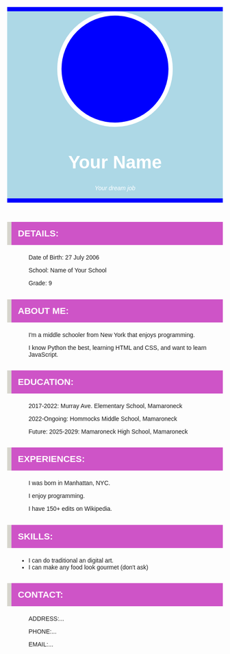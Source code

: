 <head>
  <style>
    header{
      background: lightblue;
      border: solid blue;
      border-width: 10px 0px 10px 0px;
      margin: 0 auto;
      text-align: center;
    }
     h1{
    font-size: 3em;
    }
       .circle{
    height: 250px;
    width: 250px;
    background: blue;
    border-radius: 50%;
    border: 10px solid white;
    display: inline-block;
    }
       h3{
      background-color: #ce54c7;
      padding: 15px;
      font-size: 1.5em;
      border-left: 10px solid #d6d5cd;
    }
       header, h3{
    color: white;
    font-family: "Arial Black", Gadget, sans-serif;
    }
     body{
    font-family: helvetica, arial, san-serif;
    }
    p, ul {
    padding-left: 50px;
    font-size; 1.3em;
    }
  </style>
</head>
<body>
  <header>
    <div class="circle">
    </div>
    <br>
    <h1>Your Name</h1>
    <i>Your dream job</i><br><br>
  </header> <br>
  <h3>
    DETAILS:
  </h3>
  <p>Date of Birth: 27 July 2006</p>
   <p>School: Name of Your School</p>
   <p>Grade: 9</p>
   <h3>
     ABOUT ME:
   </h3>
   <p>I'm a middle schooler from New York that enjoys programming.</p>
   <p>I know Python the best, learning HTML and CSS, and want to learn JavaScript.</p>
      <h3>EDUCATION:</h3><p> 2017-2022: Murray Ave. Elementary School, Mamaroneck</p>  
<p> 2022-Ongoing: Hommocks Middle School, Mamaroneck</p>  
<p> Future: 2025-2029: Mamaroneck High School, Mamaroneck</p>
<h3>EXPERIENCES:</h3>  
<p> I was born in Manhattan, NYC. </p>
<p> I enjoy programming.</p>  
<p> I have 150+ edits on Wikipedia.</p>    
      <h3>SKILLS: </h3>
      <ul>
        <li>I can do traditional an digital art.</li>
        <li>I can make any food look gourmet (don't ask) </li>
        </ul>
<h3>CONTACT: </h3>  
<p>ADDRESS:...</p>     
<p>PHONE:...</p>     
<p>EMAIL:...</p>  
</body>  


